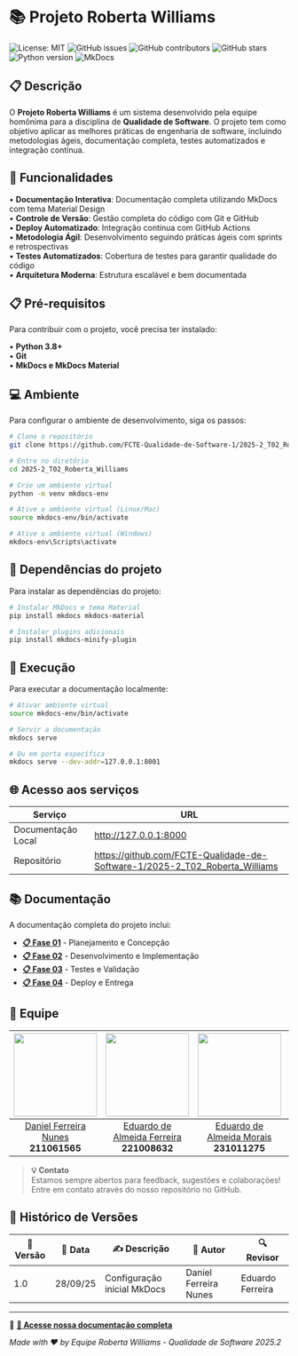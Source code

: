 # 📚 Projeto Roberta Williams

![License: MIT](https://img.shields.io/badge/License-MIT-yellow.svg)
![GitHub issues](https://img.shields.io/github/issues/FCTE-Qualidade-de-Software-1/2025-2_T02_Roberta_Williams)
![GitHub contributors](https://img.shields.io/github/contributors/FCTE-Qualidade-de-Software-1/2025-2_T02_Roberta_Williams)
![GitHub stars](https://img.shields.io/github/stars/FCTE-Qualidade-de-Software-1/2025-2_T02_Roberta_Williams)
![Python version](https://img.shields.io/badge/python-3.8%2B-blue)
![MkDocs](https://img.shields.io/badge/docs-mkdocs%20material-blue)

## 📋 Descrição

O **Projeto Roberta Williams** é um sistema desenvolvido pela equipe homônima para a disciplina de **Qualidade de Software**. O projeto tem como objetivo aplicar as melhores práticas de engenharia de software, incluindo metodologias ágeis, documentação completa, testes automatizados e integração contínua.

## 📎 Funcionalidades

• **Documentação Interativa**: Documentação completa utilizando MkDocs com tema Material Design  
• **Controle de Versão**: Gestão completa do código com Git e GitHub  
• **Deploy Automatizado**: Integração contínua com GitHub Actions  
• **Metodologia Ágil**: Desenvolvimento seguindo práticas ágeis com sprints e retrospectivas  
• **Testes Automatizados**: Cobertura de testes para garantir qualidade do código  
• **Arquitetura Moderna**: Estrutura escalável e bem documentada

## 📋 Pré-requisitos

Para contribuir com o projeto, você precisa ter instalado:

• **Python 3.8+**  
• **Git**  
• **MkDocs e MkDocs Material**

## 💻 Ambiente

Para configurar o ambiente de desenvolvimento, siga os passos:

```bash
# Clone o repositório
git clone https://github.com/FCTE-Qualidade-de-Software-1/2025-2_T02_Roberta_Williams.git

# Entre no diretório
cd 2025-2_T02_Roberta_Williams

# Crie um ambiente virtual
python -m venv mkdocs-env

# Ative o ambiente virtual (Linux/Mac)
source mkdocs-env/bin/activate

# Ative o ambiente virtual (Windows)
mkdocs-env\Scripts\activate
```

## 📁 Dependências do projeto

Para instalar as dependências do projeto:

```bash
# Instalar MkDocs e tema Material
pip install mkdocs mkdocs-material

# Instalar plugins adicionais
pip install mkdocs-minify-plugin
```

## 💾 Execução

Para executar a documentação localmente:

```bash
# Ativar ambiente virtual
source mkdocs-env/bin/activate

# Servir a documentação
mkdocs serve

# Ou em porta específica
mkdocs serve --dev-addr=127.0.0.1:8001
```

## 🌐 Acesso aos serviços

| Serviço | URL |
|---------|-----|
| Documentação Local | http://127.0.0.1:8000 |
| Repositório | https://github.com/FCTE-Qualidade-de-Software-1/2025-2_T02_Roberta_Williams |

## 📚 Documentação

A documentação completa do projeto inclui:

- **[📋 Fase 01](https://fcte-qualidade-de-software-1.github.io/2025-2_T02_Roberta_Williams/fases/fases01/)** - Planejamento e Concepção
- **[📋 Fase 02](https://fcte-qualidade-de-software-1.github.io/2025-2_T02_Roberta_Williams/fases/fases02/)** - Desenvolvimento e Implementação
- **[📋 Fase 03](https://fcte-qualidade-de-software-1.github.io/2025-2_T02_Roberta_Williams/fases/fases03/)** - Testes e Validação
- **[📋 Fase 04](https://fcte-qualidade-de-software-1.github.io/2025-2_T02_Roberta_Williams/fases/fases04/)** - Deploy e Entrega

## 👥 Equipe

| <a href="https://github.com/Mach1r0"><img src="https://github.com/Mach1r0.png" width="150"></a> | <a href="https://github.com/eduardoferre"><img src="https://github.com/eduardoferre.png" width="150"></a> | <a href="https://github.com/Edumorais08"><img src="https://github.com/Edumorais08.png" width="150"></a> | <a href="https://github.com/juliatakaki"><img src="https://github.com/juliatakaki.png" width="150"></a> | <a href="https://github.com/MatheussBrant"><img src="https://github.com/MatheussBrant.png" width="150"></a> |
| :----------: | :----------: | :----------: | :----------: | :----------: |
| [Daniel Ferreira Nunes](https://github.com/Mach1r0)<br>**211061565** | [Eduardo de Almeida Ferreira](https://github.com/eduardoferre)<br>**221008632** | [Eduardo de Almeida Morais](https://github.com/Edumorais08)<br>**231011275** | [Julia Takaki Neves](https://github.com/juliatakaki)<br>**221029249** | [Matheus de Siqueira Brant](https://github.com/MatheussBrant)<br>**222037737** |

> **💡 Contato**  
> Estamos sempre abertos para feedback, sugestões e colaborações!  
> Entre em contato através do nosso repositório no GitHub.

## 📅 Histórico de Versões

| 📌 Versão | 📆 Data | ✍️ Descrição | 👤 Autor | 🔍 Revisor |
|-----------|---------|--------------|----------|------------|
| 1.0 | 28/09/25 | Configuração inicial MkDocs | Daniel Ferreira Nunes | Eduardo Ferreira |

---

🔗 **[📖 Acesse nossa documentação completa](https://fcte-qualidade-de-software-1.github.io/2025-2_T02_Roberta_Williams/)**

*Made with ❤️ by Equipe Roberta Williams - Qualidade de Software 2025.2*
